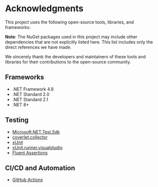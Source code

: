 # Acknowledgments 

This project uses the following open-source tools, libraries, and frameworks:

**Note**: The NuGet packages used in this project may include other dependencies that are not explicitly listed here. This list includes only the direct references we have made.

We sincerely thank the developers and maintainers of these tools and libraries for their contributions to the open-source community.

## Frameworks
- .NET Framework 4.8
- .NET Standard 2.0
- .NET Standard 2.1
- .NET 8+

## Testing
- [Microsoft.NET.Test.Sdk](https://www.nuget.org/packages/Microsoft.NET.Test.Sdk)
- [coverlet.collector](https://www.nuget.org/packages/coverlet.collector)
- [xUnit](https://xunit.net/)
- [xUnit.runner.visualstudio](https://www.nuget.org/packages/xunit.runner.visualstudio)
- [Fluent Assertions](https://www.nuget.org/packages/FluentAssertions)

## CI/CD and Automation
- [GitHub Actions](https://github.com/features/actions)
